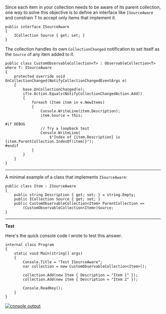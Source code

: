 Since each item in your collection needs to be aware of its parent collection, one way to solve this objective is to define an interface like `ISourceAware` and constrain T to accept only items that implement it.

    public interface ISourceAware
    {
        ICollection Source { get; set; }
    }

The collection handles its own `CollectionChanged` notification to set itself as the `Source` of any item added to it.

    public class CustomObservableCollection<T> : ObservableCollection<T> where T: ISourceAware
    {
        protected override void OnCollectionChanged(NotifyCollectionChangedEventArgs e)
        {
            base.OnCollectionChanged(e);
            if(e.Action.Equals(NotifyCollectionChangedAction.Add)) 
            {
                foreach (Item item in e.NewItems)
                {
                    Console.WriteLine(item.Description);
                    item.Source = this;

    #if DEBUG
                    // Try a loopback test
                    Console.WriteLine(
                        $"Index of {item.Description} is {item.ParentCollection.IndexOf(item)}");
    #endif
                }
            }
        }
    } 
***
A minimal example of a class that implements `ISourceAware`:

    public class Item : ISourceAware
    {
        public string Description { get; set; } = string.Empty;
        public ICollection Source { get; set; }
        public CustomObservableCollection<Item> ParentCollection =>
            (CustomObservableCollection<Item>)Source;
    }

***
**Test**

Here's the quick console code I wrote to test this answer.

    internal class Program
    {
        static void Main(string[] args)
        {
            Console.Title = "Test ISourceAware";
            var collection = new CustomObservableCollection<Item>();

            collection.Add(new Item { Description = "Item 1" });
            collection.Add(new Item { Description = "Item 2" });

            Console.ReadKey();
        }
    }


[![console output][1]][1]


  [1]: https://i.stack.imgur.com/dCuvg.png